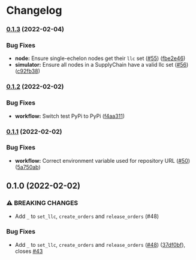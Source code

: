 # Changelog

### [0.1.3](https://github.com/chain-stock/suppy/compare/v0.1.2...v0.1.3) (2022-02-04)


### Bug Fixes

* **node:** Ensure single-echelon nodes get their `llc` set ([#55](https://github.com/chain-stock/suppy/issues/55)) ([fbe2e46](https://github.com/chain-stock/suppy/commit/fbe2e466745f607faceabd81df5edf4970b57e30))
* **simulator:** Ensure all nodes in a SupplyChain have a valid llc set ([#56](https://github.com/chain-stock/suppy/issues/56)) ([c92fb38](https://github.com/chain-stock/suppy/commit/c92fb38bd27344f68c149dc89b14cb6f7cce0c9a))

### [0.1.2](https://github.com/chain-stock/suppy/compare/v0.1.1...v0.1.2) (2022-02-02)


### Bug Fixes

* **workflow:** Switch test PyPi to PyPi ([f4aa311](https://github.com/chain-stock/suppy/commit/f4aa311f412c34d193c5bfe5353a1358e3f5cb30))

### [0.1.1](https://github.com/chain-stock/suppy/compare/v0.1.0...v0.1.1) (2022-02-02)


### Bug Fixes

* **workflow:** Correct environment variable used for repository URL ([#50](https://github.com/chain-stock/suppy/issues/50)) ([5a750ab](https://github.com/chain-stock/suppy/commit/5a750ab389a5311f9de2ab23d291feeebc515bd8))

## 0.1.0 (2022-02-02)


### ⚠ BREAKING CHANGES

* Add `_` to `set_llc`, `create_orders` and `release_orders` (#48)

### Bug Fixes

* Add `_` to `set_llc`, `create_orders` and `release_orders` ([#48](https://github.com/chain-stock/suppy/issues/48)) ([37df0bf](https://github.com/chain-stock/suppy/commit/37df0bf2e3a25343d628ca0db129c488c6a5d963)), closes [#43](https://github.com/chain-stock/suppy/issues/43)

